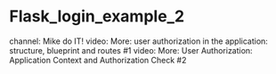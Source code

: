 # Flask_login_example_2
channel: Mike do IT! 
video: More: user authorization in the application: structure, blueprint and routes #1
video: More: User Authorization: Application Context and Authorization Check #2

